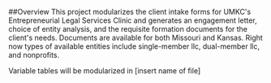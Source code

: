 ##Overview
This project modularizes the client intake forms for UMKC's Entrepreneurial Legal Services Clinic and generates an engagement letter, choice of entity analysis, and the requisite formation documents for the client's needs. Documents are available for both Missouri and Kansas. Right now types of available entities include single-member llc, dual-member llc, and nonprofits.

Variable tables will be modularized in [insert name of file]

